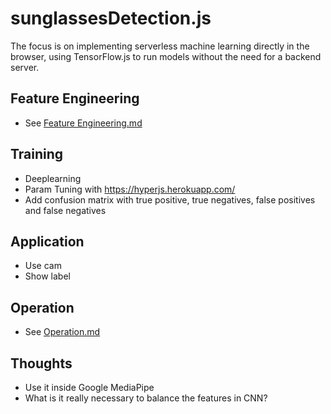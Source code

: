 # sunglassesDetection.js

The focus is on implementing serverless machine learning directly in the browser, using TensorFlow.js to run models
without the need for a backend server.

## Feature Engineering

* See [Feature Engineering.md](feature-engineering%2FFeature%20Engineering.md)

## Training

* Deeplearning
* Param Tuning with https://hyperjs.herokuapp.com/
* Add confusion matrix with true positive, true negatives, false positives and false negatives

## Application

* Use cam
* Show label

## Operation

* See [Operation.md](Operation%2FOperation.md)

## Thoughts

* Use it inside Google MediaPipe
* What is it really necessary to balance the features in CNN?

